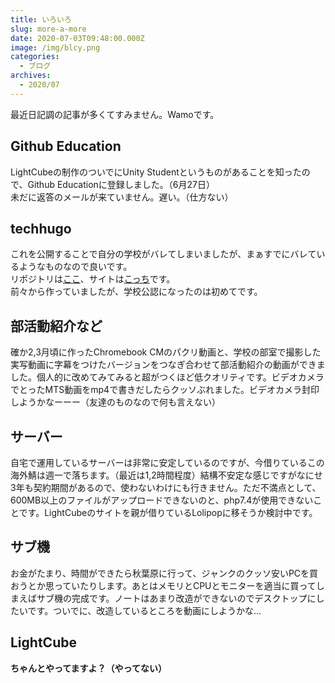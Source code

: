 ```yaml
---
title: いろいろ
slug: more-a-more
date: 2020-07-03T09:48:00.000Z
image: /img/blcy.png
categories:
  - ブログ
archives:
  - 2020/07
---
```

最近日記調の記事が多くてすみません。Wamoです。

## Github Education

LightCubeの制作のついでにUnity Studentというものがあることを知ったので、Github Educationに登録しました。（6月27日）\
未だに返答のメールが来ていません。遅い。（仕方ない）

## techhugo

これを公開することで自分の学校がバレてしまいましたが、まぁすでにバレているようなものなので良いです。\
リポジトリは[ここ](https://github.com/unls/techhugo)、サイトは[こっち](https://www.tclb.cf/)です。\
前々から作っていましたが、学校公認になったのは初めてです。

## 部活動紹介など

確か2,3月頃に作ったChromebook CMのパクリ動画と、学校の部室で撮影した実写動画に字幕をつけたバージョンをつなぎ合わせて部活動紹介の動画ができました。個人的に改めてみてみると超がつくほど低クオリティです。ビデオカメラでとったMTS動画をmp4で書きだしたらクッソぶれました。ビデオカメラ封印しようかなーーー（友達のものなので何も言えない）

## サーバー

自宅で運用しているサーバーは非常に安定しているのですが、今借りているこの海外鯖は週一で落ちます。（最近は1,2時間程度）結構不安定な感じですがなにせ3年も契約期間があるので、使わないわけにも行きません。ただ不満点として、600MB以上のファイルがアップロードできないのと、php7.4が使用できないことです。LightCubeのサイトを親が借りているLolipopに移そうか検討中です。

## サブ機

お金がたまり、時間ができたら秋葉原に行って、ジャンクのクッソ安いPCを買おうとか思っていたりします。あとはメモリとCPUとモニターを適当に買ってしまえばサブ機の完成です。ノートはあまり改造ができないのでデスクトップにしたいです。ついでに、改造しているところを動画にしようかな…

## LightCube

**ちゃんとやってますよ？（やってない）**